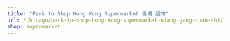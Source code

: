 ```yaml
---
title: "Park to Shop Hong Kong Supermarket 香港 超市"
url: /chicago/park-to-shop-hong-kong-supermarket-xiang-gang-chao-shi/
shop: supermarket
---
```

